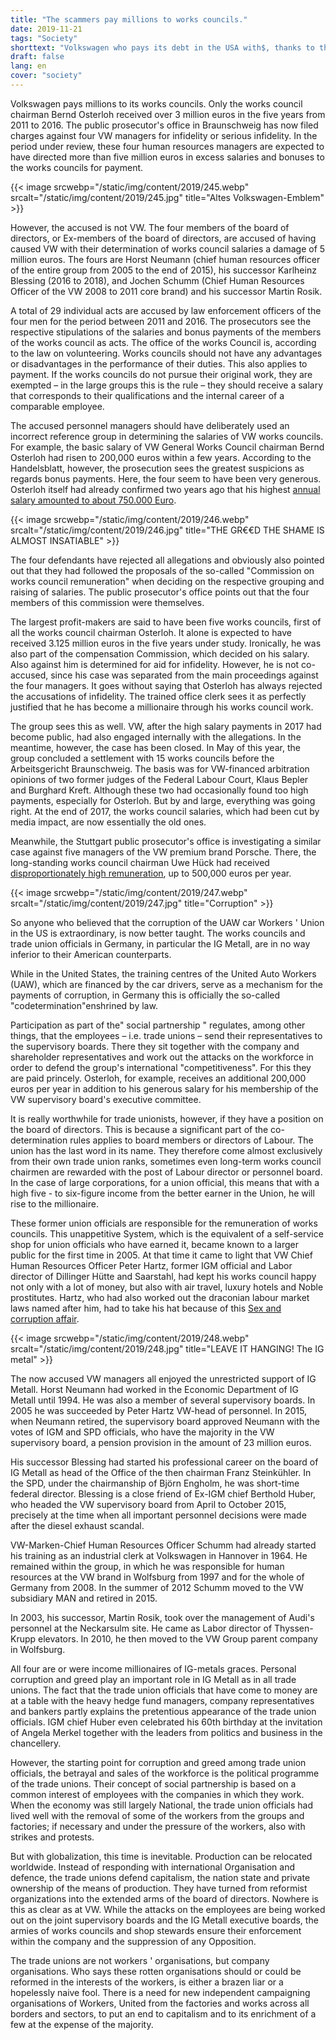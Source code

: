 ```yaml
---
title: "The scammers pay millions to works councils."
date: 2019-11-21
tags: "Society"
shorttext: "Volkswagen who pays its debt in the USA with$, thanks to the German government does not pay€, has millions left for the works councils."
draft: false
lang: en
cover: "society"
---
```


Volkswagen pays millions to its works councils. Only the works council chairman Bernd Osterloh received over 3 million euros in the five years from 2011 to 2016. The public prosecutor's office in Braunschweig has now filed charges against four VW managers for infidelity or serious infidelity. In the period under review, these four human resources managers are expected to have directed more than five million euros in excess salaries and bonuses to the works councils for payment.

{{< image srcwebp="/static/img/content/2019/245.webp" srcalt="/static/img/content/2019/245.jpg" title="Altes Volkswagen-Emblem" >}}

However, the accused is not VW. The four members of the board of directors, or Ex-members of the board of directors, are accused of having caused VW with their determination of works council salaries a damage of 5 million euros. The fours are Horst Neumann (chief human resources officer of the entire group from 2005 to the end of 2015), his successor Karlheinz Blessing (2016 to 2018), and Jochen Schumm (Chief Human Resources Officer of the VW 2008 to 2011 core brand) and his successor Martin Rosik.

A total of 29 individual acts are accused by law enforcement officers of the four men for the period between 2011 and 2016. The prosecutors see the respective stipulations of the salaries and bonus payments of the members of the works council as acts. The office of the works Council is, according to the law on volunteering. Works councils should not have any advantages or disadvantages in the performance of their duties. This also applies to payment. If the works councils do not pursue their original work, they are exempted – in the large groups this is the rule – they should receive a salary that corresponds to their qualifications and the internal career of a comparable employee.

The accused personnel managers should have deliberately used an incorrect reference group in determining the salaries of VW works councils. For example, the basic salary of VW General Works Council chairman Bernd Osterloh had risen to 200,000 euros within a few years. According to the Handelsblatt, however, the prosecution sees the greatest suspicions as regards bonus payments. Here, the four seem to have been very generous. Osterloh itself had already confirmed two years ago that his highest [annual salary amounted to about 750.000 Euro](https://www.wsws.org/de/articles/2017/05/16/oste-m16.html "VW-Betriebsrat-Chef Osterloh erhält bis zu 750.000 Euro im Jahr").

{{< image srcwebp="/static/img/content/2019/246.webp" srcalt="/static/img/content/2019/246.jpg" title="THE GR€€D THE SHAME IS ALMOST INSATIABLE" >}}

The four defendants have rejected all allegations and obviously also pointed out that they had followed the proposals of the so-called "Commission on works council remuneration" when deciding on the respective grouping and raising of salaries. The public prosecutor's office points out that the four members of this commission were themselves.

The largest profit-makers are said to have been five works councils, first of all the works council chairman Osterloh. It alone is expected to have received 3.125 million euros in the five years under study. Ironically, he was also part of the compensation Commission, which decided on his salary. Also against him is determined for aid for infidelity. However, he is not co-accused, since his case was separated from the main proceedings against the four managers. It goes without saying that Osterloh has always rejected the accusations of infidelity. The trained office clerk sees it as perfectly justified that he has become a millionaire through his works council work.

The group sees this as well. VW, after the high salary payments in 2017 had become public, had also engaged internally with the allegations. In the meantime, however, the case has been closed. In May of this year, the group concluded a settlement with 15 works councils before the Arbeitsgericht Braunschweig. The basis was for VW-financed arbitration opinions of two former judges of the Federal Labour Court, Klaus Bepler and Burghard Kreft. Although these two had occasionally found too high payments, especially for Osterloh. But by and large, everything was going right. At the end of 2017, the works council salaries, which had been cut by media impact, are now essentially the old ones.

Meanwhile, the Stuttgart public prosecutor's office is investigating a similar case against five managers of the VW premium brand Porsche. There, the long-standing works council chairman Uwe Hück had received [disproportionately high remuneration](https://www.wsws.org/de/articles/2019/06/05/huck-j05.html "500.000 Euro Jahresgehalt für Ex-Porsche-Betriebsrat Uwe Hück"), up to 500,000 euros per year.

{{< image srcwebp="/static/img/content/2019/247.webp" srcalt="/static/img/content/2019/247.jpg" title="Corruption" >}}

So anyone who believed that the corruption of the UAW car Workers ' Union in the US is extraordinary, is now better taught. The works councils and trade union officials in Germany, in particular the IG Metall, are in no way inferior to their American counterparts.

While in the United States, the training centres of the United Auto Workers (UAW), which are financed by the car drivers, serve as a mechanism for the payments of corruption, in Germany this is officially the so-called "codetermination"enshrined by law.

Participation as part of the" social partnership " regulates, among other things, that the employees – i.e. trade unions – send their representatives to the supervisory boards. There they sit together with the company and shareholder representatives and work out the attacks on the workforce in order to defend the group's international "competitiveness". For this they are paid princely. Osterloh, for example, receives an additional 200,000 euros per year in addition to his generous salary for his membership of the VW supervisory board's executive committee.

It is really worthwhile for trade unionists, however, if they have a position on the board of directors. This is because a significant part of the co-determination rules applies to board members or directors of Labour. The union has the last word in its name. They therefore come almost exclusively from their own trade union ranks, sometimes even long-term works council chairmen are rewarded with the post of Labour director or personnel board. In the case of large corporations, for a union official, this means that with a high five - to six-figure income from the better earner in the Union, he will rise to the millionaire.

These former union officials are responsible for the remuneration of works councils. This unappetitive System, which is the equivalent of a self-service shop for union officials who have earned it, became known to a larger public for the first time in 2005. At that time it came to light that VW Chief Human Resources Officer Peter Hartz, former IGM official and Labor director of Dillinger Hütte and Saarstahl, had kept his works council happy not only with a lot of money, but also with air travel, luxury hotels and Noble prostitutes. Hartz, who had also worked out the draconian labour market laws named after him, had to take his hat because of this [Sex and corruption affair](https://www.wsws.org/de/articles/2005/07/vw-j22.html "Das klägliche Ende des VW-Modells").

{{< image srcwebp="/static/img/content/2019/248.webp" srcalt="/static/img/content/2019/248.jpg" title="LEAVE IT HANGING! The IG metal" >}}

The now accused VW managers all enjoyed the unrestricted support of IG Metall. Horst Neumann had worked in the Economic Department of IG Metall until 1994. He was also a member of several supervisory boards. In 2005 he was succeeded by Peter Hartz VW-head of personnel. In 2015, when Neumann retired, the supervisory board approved Neumann with the votes of IGM and SPD officials, who have the majority in the VW supervisory board, a pension provision in the amount of 23 million euros.

His successor Blessing had started his professional career on the board of IG Metall as head of the Office of the then chairman Franz Steinkühler. In the SPD, under the chairmanship of Björn Engholm, he was short-time federal director. Blessing is a close friend of Ex-IGM chief Berthold Huber, who headed the VW supervisory board from April to October 2015, precisely at the time when all important personnel decisions were made after the diesel exhaust scandal.

VW-Marken-Chief Human Resources Officer Schumm had already started his training as an industrial clerk at Volkswagen in Hannover in 1964. He remained within the group, in which he was responsible for human resources at the VW brand in Wolfsburg from 1997 and for the whole of Germany from 2008. In the summer of 2012 Schumm moved to the VW subsidiary MAN and retired in 2015.

In 2003, his successor, Martin Rosik, took over the management of Audi's personnel at the Neckarsulm site. He came as Labor director of Thyssen-Krupp elevators. In 2010, he then moved to the VW Group parent company in Wolfsburg.

All four are or were income millionaires of IG-metals graces. Personal corruption and greed play an important role in IG Metall as in all trade unions. The fact that the trade union officials that have come to money are at a table with the heavy hedge fund managers, company representatives and bankers partly explains the pretentious appearance of the trade union officials. IGM chief Huber even celebrated his 60th birthday at the invitation of Angela Merkel together with the leaders from politics and business in the chancellery. 

However, the starting point for corruption and greed among trade union officials, the betrayal and sales of the workforce is the political programme of the trade unions. Their concept of social partnership is based on a common interest of employees with the companies in which they work. When the economy was still largely National, the trade union officials had lived well with the removal of some of the workers from the groups and factories; if necessary and under the pressure of the workers, also with strikes and protests.

But with globalization, this time is inevitable. Production can be relocated worldwide. Instead of responding with international Organisation and defence, the trade unions defend capitalism, the nation state and private ownership of the means of production. They have turned from reformist organizations into the extended arms of the board of directors. Nowhere is this as clear as at VW. While the attacks on the employees are being worked out on the joint supervisory boards and the IG Metall executive boards, the armies of works councils and shop stewards ensure their enforcement within the company and the suppression of any Opposition.

The trade unions are not workers ' organisations, but company organisations. Who says these rotten organisations should or could be reformed in the interests of the workers, is either a brazen liar or a hopelessly naive fool. There is a need for new independent campaigning organisations of Workers, United from the factories and works across all borders and sectors, to put an end to capitalism and to its enrichment of a few at the expense of the majority.
